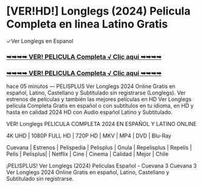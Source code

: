 # [VER!HD!] Longlegs (2024) Pelicula Completa en linea Latino Gratis
✓Ver Longlegs en Espanol

<div class="markdown-heading" dir="auto"><h3 tabindex="-1" class="heading-element" dir="auto"><a href="https://cutt.ly/5ejwMZql">➥➥➥➥ VER! PELICULA Completa √ Clic aqui ➥➥➥➥</a></h3></p>

<div class="markdown-heading" dir="auto"><h3 tabindex="-1" class="heading-element" dir="auto"><a href="https://cutt.ly/5ejwMZql">➥➥➥➥ VER! PELICULA Completa √ Clic aqui ➥➥➥➥</a></h3></p>

hace 05 minutos — PELISPLUS Ver Longlegs 2024 Online Gratis en español, Latino, Castellano y Subtitulado sin registrarse (Longlegs). Ver estrenos de películas y también las mejores películas en HD Ver Longlegs película Completa Gratis en español o con subtítulos en tu idioma, en HD y hasta en calidad 2024 HD con Audio español Latino y Subtitulado.

VER! Longlegs PELICULA COMPLETA 2024 EN ESPAÑOL Y LATINO ONLINE

4K UHD | 1080P FULL HD | 720P HD | MKV | MP4 | DVD | Blu-Ray

Cuevana | Estrenos | Pelispedia | Pelisplus | Gnula | Repelisplus | Repelis | Pelis | Pelisplus| | Netflix | Cine | Cinema | Calidad | Mejor | Chile

¡PELISPLUS! Ver Longlegs (2024) Películas Español - Cuevana 3 Cuevana 3 Ver Longlegs 2024 Online Gratis en español, Latino, Castellano y Subtitulado sin registrarse.
